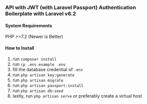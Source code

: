### API with JWT (with Laravel Passport) Authentication Boilerplate with Laravel v6.2

#### System Requirements

PHP >=7.2 (Newer is Better)

#### How to Install

1. run `composer install`
2. run `cp .env.example .env`
3. fill the database credential of `.env`
4. run `php artisan key:generate`
5. run `php artisan migrate`
6. run `php artisan passport:install`
7. run `php artisan db:seed`
8. lastly, run `php artisan serve` or preferably create a virtual host